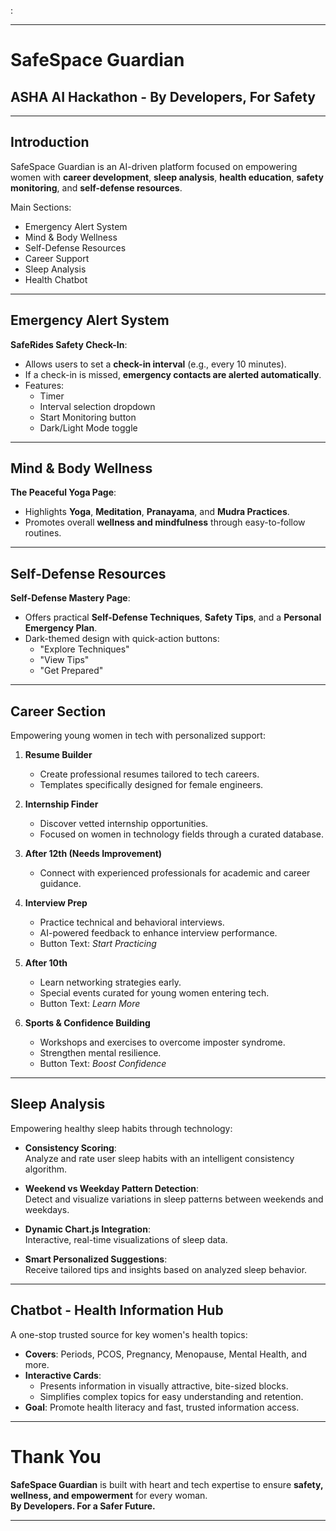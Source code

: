:

---

# SafeSpace Guardian  
## ASHA AI Hackathon - By Developers, For Safety  

---

## Introduction
SafeSpace Guardian is an AI-driven platform focused on empowering women with **career development**, **sleep analysis**, **health education**, **safety monitoring**, and **self-defense resources**.

Main Sections:
- Emergency Alert System
- Mind & Body Wellness
- Self-Defense Resources
- Career Support
- Sleep Analysis
- Health Chatbot

---

## Emergency Alert System
**SafeRides Safety Check-In**:
- Allows users to set a **check-in interval** (e.g., every 10 minutes).
- If a check-in is missed, **emergency contacts are alerted automatically**.
- Features:
  - Timer
  - Interval selection dropdown
  - Start Monitoring button
  - Dark/Light Mode toggle

---

## Mind & Body Wellness
**The Peaceful Yoga Page**:
- Highlights **Yoga**, **Meditation**, **Pranayama**, and **Mudra Practices**.
- Promotes overall **wellness and mindfulness** through easy-to-follow routines.

---

## Self-Defense Resources
**Self-Defense Mastery Page**:
- Offers practical **Self-Defense Techniques**, **Safety Tips**, and a **Personal Emergency Plan**.
- Dark-themed design with quick-action buttons:
  - "Explore Techniques"
  - "View Tips"
  - "Get Prepared"

---

## Career Section
Empowering young women in tech with personalized support:

1. **Resume Builder**
   - Create professional resumes tailored to tech careers.
   - Templates specifically designed for female engineers.

2. **Internship Finder**
   - Discover vetted internship opportunities.
   - Focused on women in technology fields through a curated database.

3. **After 12th (Needs Improvement)**
   - Connect with experienced professionals for academic and career guidance.

4. **Interview Prep**
   - Practice technical and behavioral interviews.
   - AI-powered feedback to enhance interview performance.
   - Button Text: *Start Practicing*

5. **After 10th**
   - Learn networking strategies early.
   - Special events curated for young women entering tech.
   - Button Text: *Learn More*

6. **Sports & Confidence Building**
   - Workshops and exercises to overcome imposter syndrome.
   - Strengthen mental resilience.
   - Button Text: *Boost Confidence*

---

## Sleep Analysis
Empowering healthy sleep habits through technology:

- **Consistency Scoring**:  
  Analyze and rate user sleep habits with an intelligent consistency algorithm.

- **Weekend vs Weekday Pattern Detection**:  
  Detect and visualize variations in sleep patterns between weekends and weekdays.

- **Dynamic Chart.js Integration**:  
  Interactive, real-time visualizations of sleep data.

- **Smart Personalized Suggestions**:  
  Receive tailored tips and insights based on analyzed sleep behavior.

---

## Chatbot - Health Information Hub
A one-stop trusted source for key women's health topics:

- **Covers**: Periods, PCOS, Pregnancy, Menopause, Mental Health, and more.
- **Interactive Cards**:
  - Presents information in visually attractive, bite-sized blocks.
  - Simplifies complex topics for easy understanding and retention.
- **Goal**: Promote health literacy and fast, trusted information access.

---

# Thank You

**SafeSpace Guardian** is built with heart and tech expertise to ensure **safety, wellness, and empowerment** for every woman.  
**By Developers. For a Safer Future.**

---
